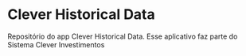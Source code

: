 # Clever Historical Data
Repositório do app Clever Historical Data. Esse aplicativo faz parte do Sistema Clever Investimentos
